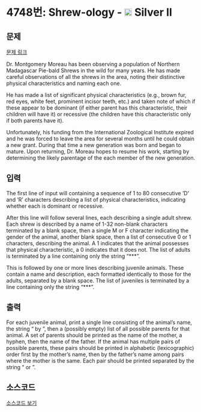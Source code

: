 # 4748번: Shrew-ology - <img src="https://static.solved.ac/tier_small/9.svg" style="height:20px" /> Silver II

<!-- performance -->

<!-- 문제 제출 후 깃허브에 푸시를 했을 때 제출한 코드의 성능이 입력될 공간입니다.-->

<!-- end -->

## 문제

[문제 링크](https://boj.kr/4748)


<p>Dr. Montgomery Moreau has been observing a population of Northern Madagascar Pie-bald Shrews in the wild for many years. He has made careful observations of all the shrews in the area, noting their distinctive physical characteristics and naming each one.</p>

<p>He has made a list of significant physical characteristics (e.g., brown fur, red eyes, white feet, prominent incisor teeth, etc.) and taken note of which if these appear to be dominant (if either parent has this characteristic, their children will have it) or recessive (the children have this characteristic only if both parents have it).</p>

<p>Unfortunately, his funding from the International Zoological Institute expired and he was forced to leave the area for several months until he could obtain a new grant. During that time a new generation was born and began to mature. Upon returning, Dr. Moreau hopes to resume his work, starting by determining the likely parentage of the each member of the new generation.</p>



## 입력


<p>The first line of input will containing a sequence of 1 to 80 consecutive ’D’ and ’R’ characters describing a list of physical characteristics, indicating whether each is dominant or recessive.</p>

<p>After this line will follow several lines, each describing a single adult shrew. Each shrew is described by a name of 1-32 non-blank characters terminated by a blank space, then a single M or F character indicating the gender of the animal, another blank space, then a list of consecutive 0 or 1 characters, describing the animal. A 1 indicates that the animal possesses that physical characteristic, a 0 indicates that it does not. The list of adults is terminated by a line containing only the string “***”.</p>

<p>This is followed by one or more lines describing juvenile animals. These contain a name and description, each formatted identically to those for the adults, separated by a blank space. The list of juveniles is terminated by a line containing only the string “***”.</p>



## 출력


<p>For each juvenile animal, print a single line consisting of the animal’s name, the string “ by ”, then a (possibly empty) list of all possible parents for that animal. A set of parents should be printed as the name of the mother, a hyphen, then the name of the father. If the animal has multiple pairs of possible parents, these pairs should be printed in alphabetic (lexicographic) order first by the mother’s name, then by the father’s name among pairs where the mother is the same. Each pair should be printed separated by the string “ or ”.</p>



## 소스코드

[소스코드 보기](Shrew-ology.py)